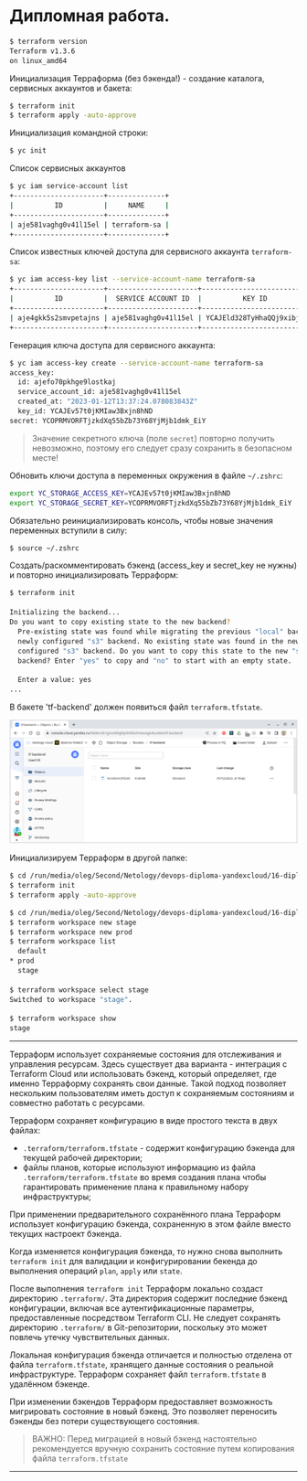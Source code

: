 # Дипломная работа.

````bash
$ terraform version            
Terraform v1.3.6
on linux_amd64
````

Инициализация Терраформа (без бэкенда!) - создание каталога, сервисных аккаунтов и бакета:
````bash
$ terraform init
$ terraform apply -auto-approve
````

Инициализация командной строки:
````bash
$ yc init
````

Список сервисных аккаунтов
````bash
$ yc iam service-account list
+----------------------+--------------+
|          ID          |     NAME     |
+----------------------+--------------+
| aje581vaghg0v41l15el | terraform-sa |
+----------------------+--------------+
````

Список известных ключей доступа для сервисного аккаунта `terraform-sa`:
````bash
$ yc iam access-key list --service-account-name terraform-sa
+----------------------+----------------------+---------------------------+
|          ID          |  SERVICE ACCOUNT ID  |          KEY ID           |
+----------------------+----------------------+---------------------------+
| aje4gkk5s2smvpetajns | aje581vaghg0v41l15el | YCAJEld328TyHhaQQj9xibjtd |
+----------------------+----------------------+---------------------------+
````

Генерация ключа доступа для сервисного аккаунта:
````bash
$ yc iam access-key create --service-account-name terraform-sa
access_key:
  id: ajefo70pkhge9lostkaj
  service_account_id: aje581vaghg0v41l15el
  created_at: "2023-01-12T13:37:24.078083843Z"
  key_id: YCAJEv57t0jKMIaw3Bxjn8hND
secret: YCOPRMVORFTjzkdXq55bZb73Y68YjMjb1dmk_EiY
````

> Значение секретного ключа (поле `secret`) повторно получить невозможно, поэтому его следует сразу сохранить
> в безопасном месте!

Обновить ключи доступа в переменных окружения в файле `~/.zshrc`:

````bash
export YC_STORAGE_ACCESS_KEY=YCAJEv57t0jKMIaw3Bxjn8hND
export YC_STORAGE_SECRET_KEY=YCOPRMVORFTjzkdXq55bZb73Y68YjMjb1dmk_EiY
````

Обязательно реинициализировать консоль, чтобы новые значения переменных вступили в силу:
````bash
$ source ~/.zshrc
````

Создать/раскомментировать бэкенд (access_key и secret_key не нужны) и повторно инициализировать Терраформ:
````bash
$ terraform init

Initializing the backend...
Do you want to copy existing state to the new backend?
  Pre-existing state was found while migrating the previous "local" backend to the
  newly configured "s3" backend. No existing state was found in the newly
  configured "s3" backend. Do you want to copy this state to the new "s3"
  backend? Enter "yes" to copy and "no" to start with an empty state.

  Enter a value: yes
...
````

В бакете 'tf-backend' должен появиться файл `terraform.tfstate`.

![tf_backend.png](images%2Ftf_backend.png)

Инициализируем Терраформ в другой папке:
````bash
$ cd /run/media/oleg/Second/Netology/devops-diploma-yandexcloud/16-diploma-yc/terraform/stage_100
$ terraform init
$ terraform apply -auto-approve
````





````bash
$ cd /run/media/oleg/Second/Netology/devops-diploma-yandexcloud/16-diploma-yc/terraform/stage_000
$ terraform workspace new stage
$ terraform workspace new prod
$ terraform workspace list    
  default
* prod
  stage

$ terraform workspace select stage
Switched to workspace "stage".

$ terraform workspace show        
stage
````

---

Терраформ использует сохраняемые состояния для отслеживания и управления ресурсам.
Здесь существует два варианта - интеграция с Terraform Cloud или использовать бэкенд, который определяет,
где именно Терраформу сохранять свои данные.
Такой подход позволяет нескольким пользователям иметь доступ к сохраняемым состояниям
и совместно работать с ресурсами.

Терраформ сохраняет конфигурацию в виде простого текста в двух файлах:
- `.terraform/terraform.tfstate` - содержит конфигурацию бэкенда для текущей рабочей директории;
- файлы планов, которые используют информацию из файла `.terraform/terraform.tfstate` во время создания плана чтобы
  гарантировать применение плана к правильному набору инфраструктуры;

При применении предварительного сохранённого плана Терраформ использует конфигурацию бэкенда, сохраненную в этом файле
вместо текущих настроект бэкенда.

Когда изменяется конфигурация бэкенда, то нужно снова выполнить `terraform init` для валидации и конфигурировании
бекенда до выполнения операций `plan`, `apply` или `state`.

После выполнения `terraform init` Терраформ локально создаст директорию `.terraform/`. Эта директория содержит последние
бэкенд конфигурации, включая все аутентификационные параметры, предоставленные посредством Terraform CLI.
Не следует сохранять директорию `.terraform/` в Git-репозитории, поскольку это может повлечь утечку чувствительных
данных.

Локальная конфигурация бэкенда отличается и полностью отделена от файла `terraform.tfstate`, хранящего данные состояния
о реальной инфраструктуре. Терраформ сохраняет файл `terraform.tfstate` в удалённом бэкенде.

При изменении бэкендов Терраформ предоставляет возможность мигрировать состояние в новый бэкенд. Это позволяет
переносить бэкенды без потери существующего состояния.

> ВАЖНО: Перед миграцией в новый бэкенд настоятельно рекомендуется вручную сохранить состояние путем копирования
> файла `terraform.tfstate`

---

